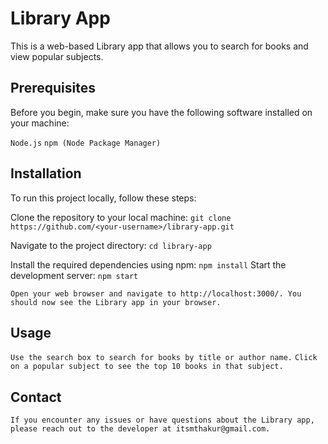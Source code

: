 # Library App

This is a web-based Library app that allows you to search for books and view popular subjects.

## Prerequisites
Before you begin, make sure you have the following software installed on your machine:

`Node.js`
 `npm (Node Package Manager)`

## Installation
To run this project locally, follow these steps:

Clone the repository to your local machine:
`git clone https://github.com/<your-username>/library-app.git`
 
 Navigate to the project directory:
`cd library-app`

Install the required dependencies using npm:
`npm install`
Start the development server:
`npm start`

`Open your web browser and navigate to http://localhost:3000/. You should now see the Library app in your browser.`

## Usage
`Use the search box to search for books by title or author name.`
`Click on a popular subject to see the top 10 books in that subject.`

## Contact
`If you encounter any issues or have questions about the Library app, please reach out to the developer at itsmthakur@gmail.com.`